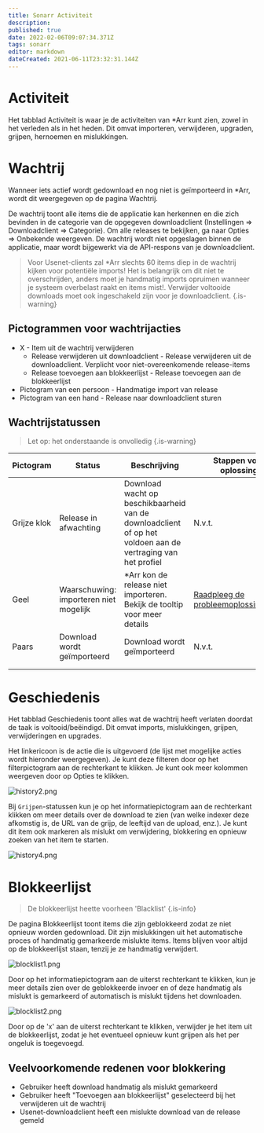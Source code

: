 ```yaml
---
title: Sonarr Activiteit
description: 
published: true
date: 2022-02-06T09:07:34.371Z
tags: sonarr
editor: markdown
dateCreated: 2021-06-11T23:32:31.144Z
---
```


# Activiteit

Het tabblad Activiteit is waar je de activiteiten van \*Arr kunt zien, zowel in het verleden als in het heden. Dit omvat importeren, verwijderen, upgraden, grijpen, hernoemen en mislukkingen.

# Wachtrij

Wanneer iets actief wordt gedownload en nog niet is geïmporteerd in \*Arr, wordt dit weergegeven op de pagina Wachtrij.

De wachtrij toont alle items die de applicatie kan herkennen en die zich bevinden in de categorie van de opgegeven downloadclient (Instellingen => Downloadclient => Categorie). Om alle releases te bekijken, ga naar Opties => Onbekende weergeven. De wachtrij wordt niet opgeslagen binnen de applicatie, maar wordt bijgewerkt via de API-respons van je downloadclient.

> Voor Usenet-clients zal \*Arr slechts 60 items diep in de wachtrij kijken voor potentiële imports! Het is belangrijk om dit niet te overschrijden, anders moet je handmatig imports opruimen wanneer je systeem overbelast raakt en items mist!.
> Verwijder voltooide downloads moet ook ingeschakeld zijn voor je downloadclient. {.is-warning}

## Pictogrammen voor wachtrijacties

- X - Item uit de wachtrij verwijderen
  - Release verwijderen uit downloadclient - Release verwijderen uit de downloadclient. Verplicht voor niet-overeenkomende release-items
  - Release toevoegen aan blokkeerlijst - Release toevoegen aan de blokkeerlijst
- Pictogram van een persoon - Handmatige import van release
- Pictogram van een hand - Release naar downloadclient sturen

## Wachtrijstatussen

> Let op: het onderstaande is onvolledig {.is-warning}

| Pictogram     | Status                   | Beschrijving                                                                                   | Stappen voor oplossing                                   |
| ------------- | ------------------------ | --------------------------------------------------------------------------------------------- | -------------------------------------------------------- |
| Grijze klok   | Release in afwachting    | Download wacht op beschikbaarheid van de downloadclient of op het voldoen aan de vertraging van het profiel | N.v.t.                                                   |
| Geel          | Waarschuwing: importeren niet mogelijk | \*Arr kon de release niet importeren. Bekijk de tooltip voor meer details                    | [Raadpleeg de probleemoplossingsgids](/sonarr/troubleshooting) |
| Paars         | Download wordt geïmporteerd | Download wordt geïmporteerd                                                                   | N.v.t.                                                   |
|               |                          |                                                                                               |                                                          |
|               |                          |                                                                                               |                                                          |

# Geschiedenis

Het tabblad Geschiedenis toont alles wat de wachtrij heeft verlaten doordat de taak is voltooid/beëindigd. Dit omvat imports, mislukkingen, grijpen, verwijderingen en upgrades.

Het linkericoon is de actie die is uitgevoerd (de lijst met mogelijke acties wordt hieronder weergegeven). Je kunt deze filteren door op het filterpictogram aan de rechterkant te klikken. Je kunt ook meer kolommen weergeven door op Opties te klikken.

![history2.png](/assets/sonarr/history2.png)

Bij `Grijpen`-statussen kun je op het informatiepictogram aan de rechterkant klikken om meer details over de download te zien (van welke indexer deze afkomstig is, de URL van de grijp, de leeftijd van de upload, enz.). Je kunt dit item ook markeren als mislukt om verwijdering, blokkering en opnieuw zoeken van het item te starten.

![history4.png](/assets/sonarr/history4.png)

# Blokkeerlijst

> De blokkeerlijst heette voorheen 'Blacklist' {.is-info}

De pagina Blokkeerlijst toont items die zijn geblokkeerd zodat ze niet opnieuw worden gedownload. Dit zijn mislukkingen uit het automatische proces of handmatig gemarkeerde mislukte items. Items blijven voor altijd op de blokkeerlijst staan, tenzij je ze handmatig verwijdert.

![blocklist1.png](/assets/sonarr/blocklist1.png)

Door op het informatiepictogram aan de uiterst rechterkant te klikken, kun je meer details zien over de geblokkeerde invoer en of deze handmatig als mislukt is gemarkeerd of automatisch is mislukt tijdens het downloaden.

![blocklist2.png](/assets/sonarr/blocklist2.png)

Door op de 'x' aan de uiterst rechterkant te klikken, verwijder je het item uit de blokkeerlijst, zodat je het eventueel opnieuw kunt grijpen als het per ongeluk is toegevoegd.

## Veelvoorkomende redenen voor blokkering

- Gebruiker heeft download handmatig als mislukt gemarkeerd
- Gebruiker heeft "Toevoegen aan blokkeerlijst" geselecteerd bij het verwijderen uit de wachtrij
- Usenet-downloadclient heeft een mislukte download van de release gemeld